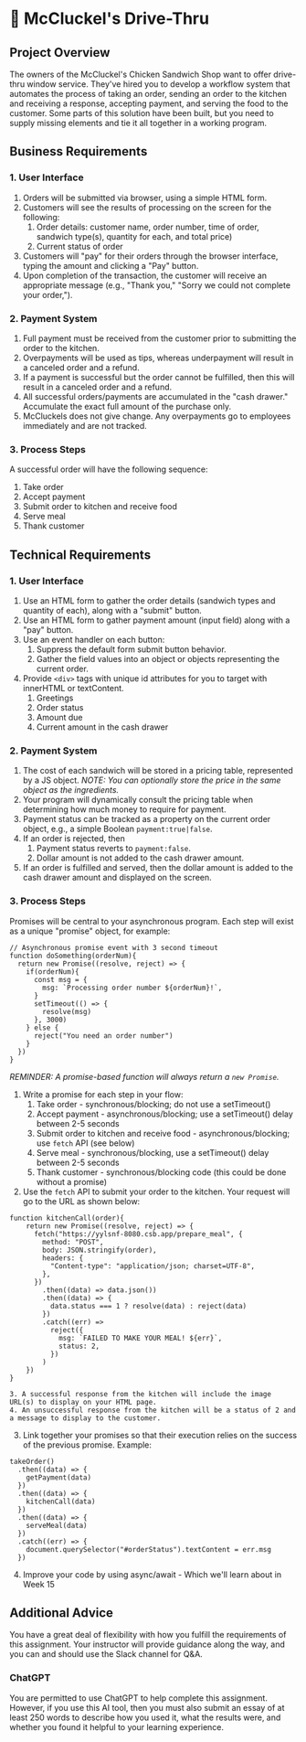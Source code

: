 # 🐔 McCluckel's Drive-Thru
## Project Overview
The owners of the McCluckel's Chicken Sandwich Shop want to offer drive-thru window service. They've hired you to develop a workflow system that automates the process of taking an order, sending an order to the kitchen and receiving a response, accepting payment, and serving the food to the customer. Some parts of this solution have been built, but you need to supply missing elements and tie it all together in a working program. 

## Business Requirements
### 1. User Interface
1. Orders will be submitted via browser, using a simple HTML form.
2. Customers will see the results of processing on the screen for the following:
   1. Order details: customer name, order number, time of order, sandwich type(s), quantity for each, and total price)
   2. Current status of order
3. Customers will "pay" for their orders through the browser interface, typing the amount and clicking a "Pay" button. 
4. Upon completion of the transaction, the customer will receive an appropriate message (e.g., "Thank you," "Sorry we could not complete your order,").

### 2. Payment System
1. Full payment must be received from the customer prior to submitting the order to the kitchen. 
2. Overpayments will be used as tips, whereas underpayment will result in a canceled order and a refund.
3. If a payment is successful but the order cannot be fulfilled, then this will result in a canceled order and a refund.
4. All successful orders/payments are accumulated in the "cash drawer." Accumulate the exact full amount of the purchase only.
5. McCluckels does not give change. Any overpayments go to employees immediately and are not tracked. 

### 3. Process Steps
A successful order will have the following sequence:
1. Take order
2. Accept payment
3. Submit order to kitchen and receive food
4. Serve meal
5. Thank customer

## Technical Requirements
### 1. User Interface
1. Use an HTML form to gather the order details (sandwich types and quantity of each), along with a "submit" button. 
2. Use an HTML form to gather payment amount (input field) along with a "pay" button. 
3. Use an event handler on each button: 
   1. Suppress the default form submit button behavior.
   2. Gather the field values into an object or objects representing the current order.
4. Provide `<div>` tags with unique id attributes for you to target with innerHTML or textContent. 
   1. Greetings
   2. Order status
   3. Amount due
   4. Current amount in the cash drawer

### 2. Payment System
1. The cost of each sandwich will be stored in a pricing table, represented by a JS object. _NOTE: You can optionally store the price in the same object as the ingredients._ 
2. Your program will dynamically consult the pricing table when determining how much money to require for payment. 
3. Payment status can be tracked as a property on the current order object, e.g., a simple Boolean `payment:true|false`.
4. If an order is rejected, then 
   1. Payment status reverts to `payment:false`.
   2. Dollar amount is not added to the cash drawer amount.
5. If an order is fulfilled and served, then the dollar amount is added to the cash drawer amount and displayed on the screen.

### 3. Process Steps
Promises will be central to your asynchronous program. Each step will exist as a unique "promise" object, for example:
```
// Asynchronous promise event with 3 second timeout
function doSomething(orderNum){
  return new Promise((resolve, reject) => {
    if(orderNum){
      const msg = {
        msg: `Processing order number ${orderNum}!`,
      }
      setTimeout(() => {
        resolve(msg)
      }, 3000)
    } else {
      reject("You need an order number")
    }
  })
}
```
_REMINDER: A promise-based function will always return a `new Promise`._

1. Write a promise for each step in your flow:
   1. Take order - synchronous/blocking; do not use a setTimeout()
   2. Accept payment - asynchronous/blocking; use a setTimeout() delay between 2-5 seconds
   3. Submit order to kitchen and receive food - asynchronous/blocking; use `fetch` API (see below)
   4. Serve meal - synchronous/blocking, use a setTimeout() delay between 2-5 seconds
   5. Thank customer - synchronous/blocking code (this could be done without a promise)
2. Use the `fetch` API to submit your order to the kitchen. Your request will go to the URL as shown below:  
```
function kitchenCall(order){
    return new Promise((resolve, reject) => {
      fetch("https://yylsnf-8080.csb.app/prepare_meal", {
        method: "POST",
        body: JSON.stringify(order),
        headers: {
          "Content-type": "application/json; charset=UTF-8",
        },
      })
        .then((data) => data.json())
        .then((data) => {
          data.status === 1 ? resolve(data) : reject(data)
        })
        .catch((err) =>
          reject({
            msg: `FAILED TO MAKE YOUR MEAL! ${err}`,
            status: 2,
          })
        )
    })
}
```
    3. A successful response from the kitchen will include the image URL(s) to display on your HTML page. 
    4. An unsuccessful response from the kitchen will be a status of 2 and a message to display to the customer.
3. Link together your promises so that their execution relies on the success of the previous promise. Example:
```
takeOrder()
  .then((data) => {
    getPayment(data)
  })
  .then((data) => {
    kitchenCall(data)
  })
  .then((data) => {
    serveMeal(data)
  })
  .catch((err) => {
    document.querySelector("#orderStatus").textContent = err.msg
  })
```
4. Improve your code by using async/await - Which we'll learn about in Week 15

## Additional Advice
You have a great deal of flexibility with how you fulfill the requirements of this assignment. Your instructor will provide guidance along the way, and you can and should use the Slack channel for Q&A. 

### ChatGPT
You are permitted to use ChatGPT to help complete this assignment. However, if you use this AI tool, then you must also submit an essay of at least 250 words to describe how you used it, what the results were, and whether you found it helpful to your learning experience.
